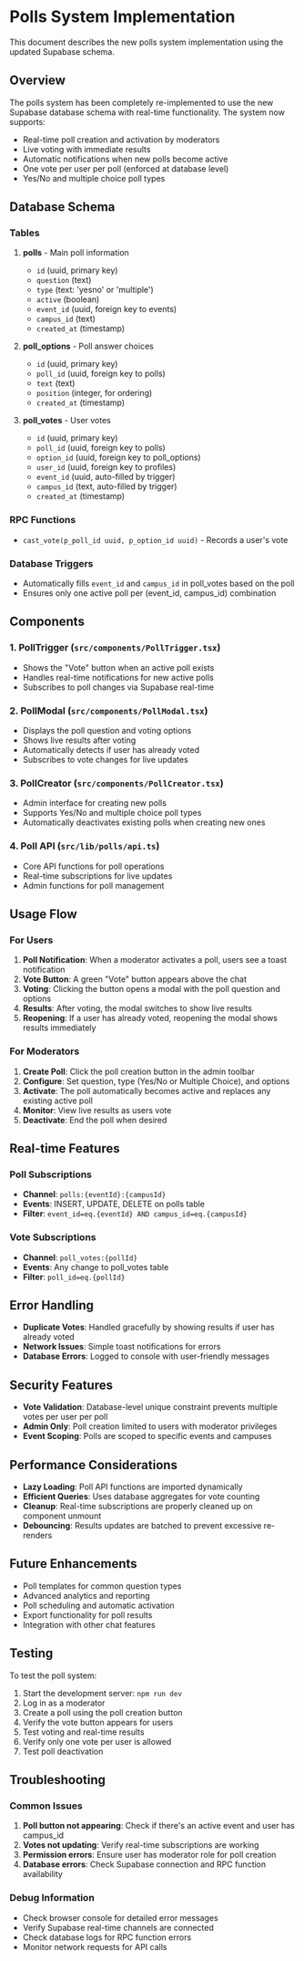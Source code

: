 # Polls System Implementation

This document describes the new polls system implementation using the updated Supabase schema.

## Overview

The polls system has been completely re-implemented to use the new Supabase database schema with real-time functionality. The system now supports:

- Real-time poll creation and activation by moderators
- Live voting with immediate results
- Automatic notifications when new polls become active
- One vote per user per poll (enforced at database level)
- Yes/No and multiple choice poll types

## Database Schema

### Tables

1. **polls** - Main poll information
   - `id` (uuid, primary key)
   - `question` (text)
   - `type` (text: 'yesno' or 'multiple')
   - `active` (boolean)
   - `event_id` (uuid, foreign key to events)
   - `campus_id` (text)
   - `created_at` (timestamp)

2. **poll_options** - Poll answer choices
   - `id` (uuid, primary key)
   - `poll_id` (uuid, foreign key to polls)
   - `text` (text)
   - `position` (integer, for ordering)
   - `created_at` (timestamp)

3. **poll_votes** - User votes
   - `id` (uuid, primary key)
   - `poll_id` (uuid, foreign key to polls)
   - `option_id` (uuid, foreign key to poll_options)
   - `user_id` (uuid, foreign key to profiles)
   - `event_id` (uuid, auto-filled by trigger)
   - `campus_id` (text, auto-filled by trigger)
   - `created_at` (timestamp)

### RPC Functions

- `cast_vote(p_poll_id uuid, p_option_id uuid)` - Records a user's vote

### Database Triggers

- Automatically fills `event_id` and `campus_id` in poll_votes based on the poll
- Ensures only one active poll per (event_id, campus_id) combination

## Components

### 1. PollTrigger (`src/components/PollTrigger.tsx`)
- Shows the "Vote" button when an active poll exists
- Handles real-time notifications for new active polls
- Subscribes to poll changes via Supabase real-time

### 2. PollModal (`src/components/PollModal.tsx`)
- Displays the poll question and voting options
- Shows live results after voting
- Automatically detects if user has already voted
- Subscribes to vote changes for live updates

### 3. PollCreator (`src/components/PollCreator.tsx`)
- Admin interface for creating new polls
- Supports Yes/No and multiple choice poll types
- Automatically deactivates existing polls when creating new ones

### 4. Poll API (`src/lib/polls/api.ts`)
- Core API functions for poll operations
- Real-time subscriptions for live updates
- Admin functions for poll management

## Usage Flow

### For Users

1. **Poll Notification**: When a moderator activates a poll, users see a toast notification
2. **Vote Button**: A green "Vote" button appears above the chat
3. **Voting**: Clicking the button opens a modal with the poll question and options
4. **Results**: After voting, the modal switches to show live results
5. **Reopening**: If a user has already voted, reopening the modal shows results immediately

### For Moderators

1. **Create Poll**: Click the poll creation button in the admin toolbar
2. **Configure**: Set question, type (Yes/No or Multiple Choice), and options
3. **Activate**: The poll automatically becomes active and replaces any existing active poll
4. **Monitor**: View live results as users vote
5. **Deactivate**: End the poll when desired

## Real-time Features

### Poll Subscriptions
- **Channel**: `polls:{eventId}:{campusId}`
- **Events**: INSERT, UPDATE, DELETE on polls table
- **Filter**: `event_id=eq.{eventId} AND campus_id=eq.{campusId}`

### Vote Subscriptions
- **Channel**: `poll_votes:{pollId}`
- **Events**: Any change to poll_votes table
- **Filter**: `poll_id=eq.{pollId}`

## Error Handling

- **Duplicate Votes**: Handled gracefully by showing results if user has already voted
- **Network Issues**: Simple toast notifications for errors
- **Database Errors**: Logged to console with user-friendly messages

## Security Features

- **Vote Validation**: Database-level unique constraint prevents multiple votes per user per poll
- **Admin Only**: Poll creation limited to users with moderator privileges
- **Event Scoping**: Polls are scoped to specific events and campuses

## Performance Considerations

- **Lazy Loading**: Poll API functions are imported dynamically
- **Efficient Queries**: Uses database aggregates for vote counting
- **Cleanup**: Real-time subscriptions are properly cleaned up on component unmount
- **Debouncing**: Results updates are batched to prevent excessive re-renders

## Future Enhancements

- Poll templates for common question types
- Advanced analytics and reporting
- Poll scheduling and automatic activation
- Export functionality for poll results
- Integration with other chat features

## Testing

To test the poll system:

1. Start the development server: `npm run dev`
2. Log in as a moderator
3. Create a poll using the poll creation button
4. Verify the vote button appears for users
5. Test voting and real-time results
6. Verify only one vote per user is allowed
7. Test poll deactivation

## Troubleshooting

### Common Issues

1. **Poll button not appearing**: Check if there's an active event and user has campus_id
2. **Votes not updating**: Verify real-time subscriptions are working
3. **Permission errors**: Ensure user has moderator role for poll creation
4. **Database errors**: Check Supabase connection and RPC function availability

### Debug Information

- Check browser console for detailed error messages
- Verify Supabase real-time channels are connected
- Check database logs for RPC function errors
- Monitor network requests for API calls
